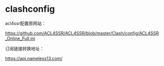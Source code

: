 # clashconfig

acl4ssr配置原网站：

https://github.com/ACL4SSR/ACL4SSR/blob/master/Clash/config/ACL4SSR_Online_Full.ini


订阅链接转换地址：

https://api.nameless13.com/